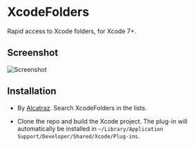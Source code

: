 # XcodeFolders

Rapid access to Xcode folders, for Xcode 7+.

## Screenshot

![Screenshot](https://raw.githubusercontent.com/poborp/XcodeFolders/master/Preview.png)

## Installation

- By [Alcatraz](http://alcatraz.io). Search XcodeFolders in the lists.

- Clone the repo and build the Xcode project. The plug-in will automatically be installed in `~/Library/Application Support/Developer/Shared/Xcode/Plug-ins`.
